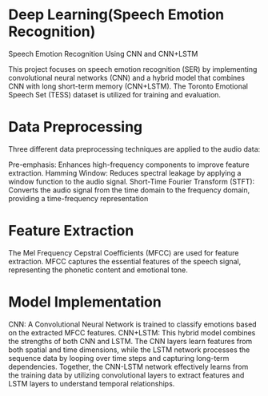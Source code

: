 # Deep Learning(Speech Emotion Recognition)
Speech Emotion Recognition Using CNN and CNN+LSTM

This project focuses on speech emotion recognition (SER) by implementing convolutional neural networks (CNN) and a hybrid model that combines CNN with long short-term memory (CNN+LSTM). The Toronto Emotional Speech Set (TESS) dataset is utilized for training and evaluation.

# Data Preprocessing
Three different data preprocessing techniques are applied to the audio data:

Pre-emphasis: Enhances high-frequency components to improve feature extraction.
Hamming Window: Reduces spectral leakage by applying a window function to the audio signal.
Short-Time Fourier Transform (STFT): Converts the audio signal from the time domain to the frequency domain, providing a time-frequency representation

# Feature Extraction
The Mel Frequency Cepstral Coefficients (MFCC) are used for feature extraction. MFCC captures the essential features of the speech signal, representing the phonetic content and emotional tone.

# Model Implementation
CNN: A Convolutional Neural Network is trained to classify emotions based on the extracted MFCC features.
CNN+LSTM: This hybrid model combines the strengths of both CNN and LSTM. The CNN layers learn features from both spatial and time dimensions, while the LSTM network processes the sequence data by looping over time steps and capturing long-term dependencies. Together, the CNN-LSTM network effectively learns from the training data by utilizing convolutional layers to extract features and LSTM layers to understand temporal relationships.
